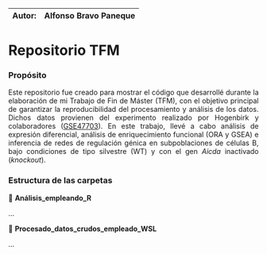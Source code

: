 | Autor: | Alfonso Bravo Paneque                                                                          |
:--------------------------------------------------------------------------------------------------------|:-

# **Repositorio TFM**

### **Propósito**

<div align="justify">
Este repositorio fue creado para mostrar el código que desarrollé durante la elaboración de mi Trabajo de Fin de Máster (TFM), con el objetivo principal de garantizar la reproducibilidad del procesamiento y análisis de los datos. Dichos datos provienen del experimento realizado por Hogenbirk y colaboradores (<a href="https://www.ncbi.nlm.nih.gov/geo/query/acc.cgi?acc=GSE47703" target="_blank">GSE47703</a>). En este trabajo, llevé a cabo análisis de expresión diferencial, análisis de enriquecimiento funcional (ORA y GSEA) e inferencia de redes de regulación génica en subpoblaciones de células B, bajo condiciones de tipo silvestre (WT) y con el gen <i>Aicda</i> inactivado (<i>knockout</i>).
</div>

### **Estructura de las carpetas**

📁 **Análisis_empleando_R**

<div align="justify">
...
</div> 

📁 **Procesado_datos_crudos_empleado_WSL**

<div align="justify">
...
</div> 

